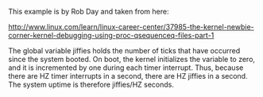 

This example is by Rob Day and taken from here:

http://www.linux.com/learn/linux-career-center/37985-the-kernel-newbie-corner-kernel-debugging-using-proc-qsequenceq-files-part-1

The global variable jiffies holds the number of ticks that have occurred since the system booted. On boot, the kernel initializes the variable to zero, and it is incremented by one during each timer interrupt. Thus, because there are HZ timer interrupts in a second, there are HZ jiffies in a second. The system uptime is therefore jiffies/HZ seconds.

